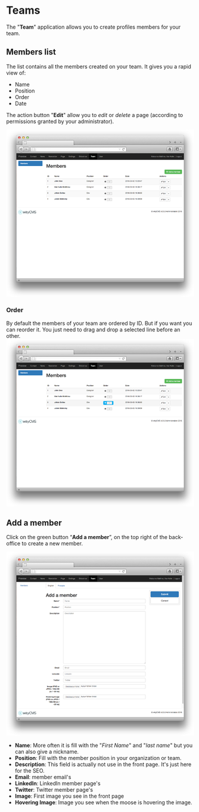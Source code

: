 # Teams

The "**Team**" application allows you to create profiles members for your team. 

## Members list

The list contains all the members created on your team. It gives you a rapid view of: 

* Name
* Position
* Order
* Date

The action button "**Edit**" allow you to *edit* or *delete* a page (according to permissions granted by your administrator).

![](team-01.png)
### Order

By default the members of your team are ordered by ID. But if you want you can reorder it. You just need to drag and drop a selected line before an other.
![](team-03.png)

## Add a member

Click on the green button “**Add a member**”, on the top right of the back-office to create a new member.

![](team-02.png)

* **Name**: More often it is fill with the "*First Name*" and "*last name*" but you can also give a nickname.
* **Position**: Fill with the member position in your organization or team.
* **Description**: This field is actually not use in the front page. It's just here for the SEO.
* **Email**: member email's
* **LinkedIn**: LinkedIn member page's
* **Twitter**: Twitter member page's
* **Image**: First image you see in the front page
* **Hovering Image**: Image you see when the moose is hovering the image.
 

 
